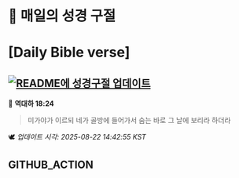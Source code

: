 # 🙏 매일의 성경 구절
# [Daily Bible verse]
## [![README에 성경구절 업데이트](https://github.com/DONGSUKA/first_test/actions/workflows/update-readme-bible.yml/badge.svg)](https://github.com/DONGSUKA/first_test/actions/workflows/update-readme-bible.yml)
<!-- START_BIBLE_VERSE -->
📖 **역대하 18:24**
> 미가야가 이르되 네가 골방에 들어가서 숨는 바로 그 날에 보리라 하더라

🕊️ _업데이트 시각: 2025-08-22 14:42:55 KST_
  <!-- END_BIBLE_VERSE -->
## GITHUB_ACTION

